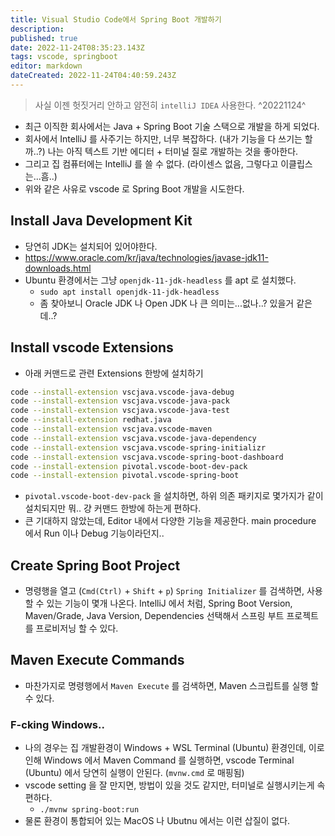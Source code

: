 ```yaml
---
title: Visual Studio Code에서 Spring Boot 개발하기
description: 
published: true
date: 2022-11-24T08:35:23.143Z
tags: vscode, springboot
editor: markdown
dateCreated: 2022-11-24T04:40:59.243Z
---
```


> 사실 이젠 헛짓거리 안하고 얌전히 `intelliJ IDEA` 사용한다. ^20221124^

- 최근 이직한 회사에서는 Java + Spring Boot 기술 스택으로 개발을 하게 되었다.
- 회사에서 IntelliJ 를 사주기는 하지만, 너무 복잡하다. (내가 기능을 다 쓰기는 할까..?) 나는 아직 텍스트 기반 에디터 + 터미널 질로 개발하는 것을 좋아한다.
- 그리고 집 컴퓨터에는 IntelliJ 를 쓸 수 없다. (라이센스 없음, 그렇다고 이클립스는...흠..)
- 위와 같은 사유로 vscode 로 Spring Boot 개발을 시도한다.

## Install Java Development Kit

- 당연히 JDK는 설치되어 있어야한다.
- https://www.oracle.com/kr/java/technologies/javase-jdk11-downloads.html
- Ubuntu 환경에서는 그냥 `openjdk-11-jdk-headless` 를 apt 로 설치했다.
  - `sudo apt install openjdk-11-jdk-headless`
  - 좀 찾아보니 Oracle JDK 나 Open JDK 나 큰 의미는...없나..? 있을거 같은데..?

## Install vscode Extensions

- 아래 커맨드로 관련 Extensions 한방에 설치하기

```bash
code --install-extension vscjava.vscode-java-debug
code --install-extension vscjava.vscode-java-pack
code --install-extension vscjava.vscode-java-test
code --install-extension redhat.java
code --install-extension vscjava.vscode-maven
code --install-extension vscjava.vscode-java-dependency
code --install-extension vscjava.vscode-spring-initializr
code --install-extension vscjava.vscode-spring-boot-dashboard
code --install-extension pivotal.vscode-boot-dev-pack
code --install-extension pivotal.vscode-spring-boot
```

- `pivotal.vscode-boot-dev-pack` 을 설치하면, 하위 의존 패키지로 몇가지가 같이 설치되지만 뭐.. 걍 커맨드 한방에 하는게 편하다.
- 큰 기대하지 않았는데, Editor 내에서 다양한 기능을 제공한다. main procedure 에서 Run 이나 Debug 기능이라던지..

## Create Spring Boot Project

- 명령행을 열고 (`Cmd(Ctrl)` + `Shift` + `p`) `Spring Initializer` 를 검색하면, 사용할 수 있는 기능이 몇개 나온다. IntelliJ 에서 처럼, Spring Boot Version, Maven/Grade, Java Version, Dependencies 선택해서 스프링 부트 프로젝트를 프로비저닝 할 수 있다.

## Maven Execute Commands

- 마찬가지로 명령행에서 `Maven Execute` 를 검색하면, Maven 스크립트를 실행 할 수 있다.

### F-cking Windows..

- 나의 경우는 집 개발환경이 Windows + WSL Terminal (Ubuntu) 환경인데, 이로 인해 Windows 에서 Maven Command 를 실행하면, vscode Terminal (Ubuntu) 에서 당연히 실행이 안된다. (`mvnw.cmd` 로 매핑됨)
- vscode setting 을 잘 만지면, 방법이 있을 것도 같지만, 터미널로 실행시키는게 속편하다.
  - `./mvnw spring-boot:run`
- 물론 환경이 통합되어 있는 MacOS 나 Ubutnu 에서는 이런 삽질이 없다.
